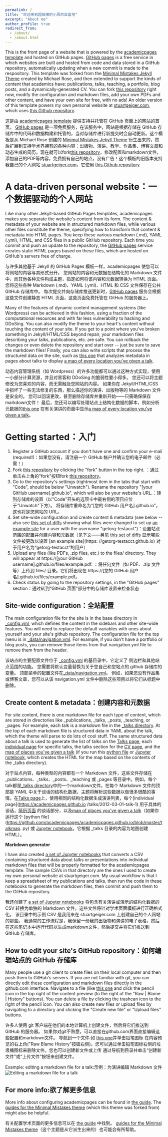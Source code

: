 ```yaml
---
permalink: /
title: "欢迎来到超级懒的小周的自留地"
excerpt: "About me"
author_profile: true
redirect_from: 
  - /about/
  - /about.html
---
```


This is the front page of a website that is powered by the [academicpages template](https://github.com/academicpages/academicpages.github.io) and hosted on GitHub pages. [GitHub pages](https://pages.github.com) is a free service in which websites are built and hosted from code and data stored in a GitHub repository, automatically updating when a new commit is made to the respository. This template was forked from the [Minimal Mistakes Jekyll Theme](https://mmistakes.github.io/minimal-mistakes/) created by Michael Rose, and then extended to support the kinds of content that academics have: publications, talks, teaching, a portfolio, blog posts, and a dynamically-generated CV. You can fork [this repository](https://github.com/academicpages/academicpages.github.io) right now, modify the configuration and markdown files, add your own PDFs and other content, and have your own site for free, with no ads! An older version of this template powers my own personal website at [stuartgeiger.com](http://stuartgeiger.com), which uses [this Github repository](https://github.com/staeiou/staeiou.github.io).

这是由 [academicpages template](https://github.com/academicpages/academicpages.github.io) 提供支持并托管在 GitHub 页面上的网站的首页。 [GitHub pages](https://pages.github.com) 是一项免费服务，在该服务中，网站是根据存储在 GitHub 存储库中的代码和数据构建和托管的，当对存储库进行新提交时会自动更新。这个模板是从 Michael Rose 创建的 [Minimal Mistakes Jekyll Theme](https://mmistakes.github.io/minimal-mistakes/) 衍生出来的，然后扩展到支持学术界拥有的各种内容：出版物、演讲、教学、作品集、博客文章和动态生成的简历。现在就可以fork[this repository](https://github.com/academicpages/academicpages.github.io)，修改配置和markdown文件，添加自己的PDF等内容，免费拥有自己的站点，没有广告！这个模板的旧版本支持我自己的个人网站 [stuartgeiger.com](http://stuartgeiger.com)，它使用 [this Github repository](https://github.com/staeiou/staeiou.github.io )

A data-driven personal website：一个数据驱动的个人网站
======
Like many other Jekyll-based GitHub Pages templates, academicpages makes you separate the website's content from its form. The content & metadata of your website are in structured markdown files, while various other files constitute the theme, specifying how to transform that content & metadata into HTML pages. You keep these various markdown (.md), YAML (.yml), HTML, and CSS files in a public GitHub repository. Each time you commit and push an update to the repository, the [GitHub pages](https://pages.github.com/) service creates static HTML pages based on these files, which are hosted on GitHub's servers free of charge.

与许多其他基于 Jekyll 的 GitHub Pages 模板一样，academicpages 使您可以将网站的内容与其形式分开。 您网站的内容和元数据在结构化的 Markdown 文件中，而其他各种文件构成主题，指定如何将该内容和元数据转换为 HTML 页面。 您将这些各种 Markdown (.md)、YAML (.yml)、HTML 和 CSS 文件保存在公共 GitHub 存储库中。 每次提交并向存储库推送更新时，[GitHub pages](https://pages.github.com/) 服务会根据这些文件创建静态 HTML 页面，这些页面免费托管在 GitHub 的服务器上。

Many of the features of dynamic content management systems (like Wordpress) can be achieved in this fashion, using a fraction of the computational resources and with far less vulnerability to hacking and DDoSing. You can also modify the theme to your heart's content without touching the content of your site. If you get to a point where you've broken something in Jekyll/HTML/CSS beyond repair, your markdown files describing your talks, publications, etc. are safe. You can rollback the changes or even delete the repository and start over -- just be sure to save the markdown files! Finally, you can also write scripts that process the structured data on the site, such as [this one](https://github.com/academicpages/academicpages.github.io/blob/master/talkmap.ipynb) that analyzes metadata in pages about talks to display [a map of every location you've given a talk](https://academicpages.github.io/talkmap.html).

动态内容管理系统（如 Wordpress）的许多功能都可以通过这种方式实现，使用一小部分计算资源，并且对黑客和 DDoSing 的脆弱性要小得多。 您还可以将主题修改为您喜欢的内容，而无需触及您网站的内容。 如果你在 Jekyll/HTML/CSS 中损坏了一些无法修复的东西，那么描述你的演讲、出版物等的 Markdown 文件是安全的。 您可以回滚更改，甚至删除存储库并重新开始——只需确保保存markdown文件！ 最后，您还可以编写处理站点上结构化数据的脚本，例如分析元数据的[this one](https://github.com/academicpages/academicpages.github.io/blob/master/talkmap.ipynb) 在有关演讲的页面中显示[a map of every location you've given a talk](https://academicpages.github.io/talkmap.html)。

Getting started：入门
======
1. Register a GitHub account if you don't have one and confirm your e-mail (required!)：如果您没有，请注册一个 GitHub 帐户并确认您的电子邮件（必需！）
1. Fork [this repository](https://github.com/academicpages/academicpages.github.io) by clicking the "fork" button in the top right. ：通过单击右上角的"fork"按钮fork [this repository](https://github.com/academicpages/academicpages.github.io)。
1. Go to the repository's settings (rightmost item in the tabs that start with "Code", should be below "Unwatch"). Rename the repository "[your GitHub username].github.io", which will also be your website's URL.：转到存储库的设置（以"Code"开头的选项卡中最右侧的项目应位于"Unwatch"下方）。 将存储库重命名为“[您的 GitHub 用户名].github.io”，这也将是您网站的 URL。
1. Set site-wide configuration and create content & metadata (see below -- also see [this set of diffs](http://archive.is/3TPas) showing what files were changed to set up [an example site](https://getorg-testacct.github.io) for a user with the username "getorg-testacct")：设置站点范围的配置并创建内容和元数据（见下文——另见 [this set of diffs](http://archive.is/3TPas) 显示哪些文件被更改以设置 [an example site](https: //getorg-testacct.github.io) 对于用户名为“getorg-testacct”的用户）
1. Upload any files (like PDFs, .zip files, etc.) to the files/ directory. They will appear at https://[your GitHub username].github.io/files/example.pdf. ：将任何文件（如 PDF、.zip 文件等）上传到 files/ 目录。它们将出现在 https://[您的 GitHub 用户名].github.io/files/example.pdf。
1. Check status by going to the repository settings, in the "GitHub pages" section：通过转到“GitHub 页面”部分中的存储库设置来检查状态

Site-wide configuration：全站配置
------
The main configuration file for the site is in the base directory in [_config.yml](https://github.com/academicpages/academicpages.github.io/blob/master/_config.yml), which defines the content in the sidebars and other site-wide features. You will need to replace the default variables with ones about yourself and your site's github repository. The configuration file for the top menu is in [_data/navigation.yml](https://github.com/academicpages/academicpages.github.io/blob/master/_data/navigation.yml). For example, if you don't have a portfolio or blog posts, you can remove those items from that navigation.yml file to remove them from the header. 

该站点的主要配置文件位于 [_config.yml](https://github.com/academicpages/academicpages.github.io/blob/master/_config.yml) 的基目录中，它定义了 侧边栏和其他站点范围的功能。 您需要将默认变量替换为关于您自己和您站点的 github 存储库的变量。 顶部菜单的配置文件在[_data/navigation.yml](https://github.com/academicpages/academicpages.github.io/blob/master/_data/navigation.yml)。 例如，如果您没有作品集或博客文章，您可以从该 navigation.yml 文件中删除这些项目以将它们从标题中删除。

Create content & metadata：创建内容和元数据
------
For site content, there is one markdown file for each type of content, which are stored in directories like _publications, _talks, _posts, _teaching, or _pages. For example, each talk is a markdown file in the [_talks directory](https://github.com/academicpages/academicpages.github.io/tree/master/_talks). At the top of each markdown file is structured data in YAML about the talk, which the theme will parse to do lots of cool stuff. The same structured data about a talk is used to generate the list of talks on the [Talks page](https://academicpages.github.io/talks), each [individual page](https://academicpages.github.io/talks/2012-03-01-talk-1) for specific talks, the talks section for the [CV page](https://academicpages.github.io/cv), and the [map of places you've given a talk](https://academicpages.github.io/talkmap.html) (if you run this [python file](https://github.com/academicpages/academicpages.github.io/blob/master/talkmap.py) or [Jupyter notebook](https://github.com/academicpages/academicpages.github.io/blob/master/talkmap.ipynb), which creates the HTML for the map based on the contents of the _talks directory).

对于站点内容，每种类型的内容都有一个 Markdown 文件，这些文件存储在 _publications、_talks、_posts、_teaching 或 _pages 等目录中。例如，每个talk都是[_talks directory](https://github.com/academicpages/academicpages.github.io/tree/master/_talks)中的一个markdown文件。在每个 Markdown 文件的顶部是 YAML 中关于谈话的结构化数据，主题将解析这些数据以做很多很酷的事情。在[Talks page](https://academicpages.github.io/talks)上，使用相同的结构化数据生成演讲列表，每个[individual page](https://academicpages.github.io /talks/2012-03-01-talk-1) 用于具体的谈话，[简历页面](https://academicpages.github.io/cv) 的谈话部分，以及[map of places you've given a talk](https://academicpages.github.io/talkmap.html)（如果你运行这个 [python file](https://github.com/academicpages/academicpages.github.io/blob/master/talkmap. py) 或 [Jupyter notebook](https://github.com/academicpages/academicpages.github.io/blob/master/talkmap.ipynb)，它根据 _talks 目录的内容为地图创建 HTML）。

**Markdown generator**

I have also created [a set of Jupyter notebooks](https://github.com/academicpages/academicpages.github.io/tree/master/markdown_generator
) that converts a CSV containing structured data about talks or presentations into individual markdown files that will be properly formatted for the academicpages template. The sample CSVs in that directory are the ones I used to create my own personal website at stuartgeiger.com. My usual workflow is that I keep a spreadsheet of my publications and talks, then run the code in these notebooks to generate the markdown files, then commit and push them to the GitHub repository.

我还创建了 [a set of Jupyter notebooks](https://github.com/academicpages/academicpages.github.io/tree/master/markdown_generator
) 将包含有关演讲或演示的结构化数据的 CSV 转换为单独的 Markdown 文件，这些文件将针对学术页面模板进行正确格式化。 该目录中的示例 CSV 是我用来在 stuartgeiger.com 上创建自己的个人网站的那些。 我通常的工作流程是，我保留一份我的出版物和演讲的电子表格，然后在这些笔记本中运行代码以生成markdown文件，然后提交并将它们推送到 GitHub 存储库。

How to edit your site's GitHub repository：如何编辑站点的 GitHub 存储库
------
Many people use a git client to create files on their local computer and then push them to GitHub's servers. If you are not familiar with git, you can directly edit these configuration and markdown files directly in the github.com interface. Navigate to a file (like [this one](https://github.com/academicpages/academicpages.github.io/blob/master/_talks/2012-03-01-talk-1.md) and click the pencil icon in the top right of the content preview (to the right of the "Raw | Blame | History" buttons). You can delete a file by clicking the trashcan icon to the right of the pencil icon. You can also create new files or upload files by navigating to a directory and clicking the "Create new file" or "Upload files" buttons. 

许多人使用 git 客户端在他们的本地计算机上创建文件，然后将它们推送到 GitHub 的服务器。 如果你对git不熟悉，可以直接在github.com界面直接编辑这些配置和markdown文件。 导航到一个文件:如 [this one](https://github.com/academicpages/academicpages.github.io/blob/master/_talks/2012-03-01-talk-1.md)并单击铅笔图标 在内容预览的右上角("Raw  Blame  History"按钮右侧)。您可以通过单击铅笔图标右侧的垃圾桶图标来删除文件。您也可以创建新文件或上传 通过导航到目录并单击“创建新文件”或“上传文件”按钮来创建文件。

Example: editing a markdown file for a talk:示例：为演讲编辑 Markdown 文件
![Editing a markdown file for a talk](/images/editing-talk.png)

For more info:欲了解更多信息
------
More info about configuring academicpages can be found in [the guide](https://academicpages.github.io/markdown/). The [guides for the Minimal Mistakes theme](https://mmistakes.github.io/minimal-mistakes/docs/configuration/) (which this theme was forked from) might also be helpful.

有关配置学术页面的更多信息可以在 [the guide](https://academicpages.github.io/markdown/) 中找到。 [guides for the Minimal Mistakes theme](https://mmistakes.github.io/minimal-mistakes/docs/configuration/)（这个主题是从它派生出来的）也可能会有所帮助。
